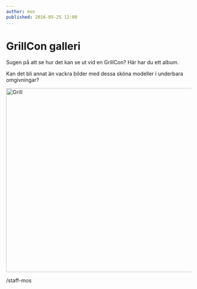 ```yaml
---
author: mos
published: 2016-05-25 12:00
...
```

GrillCon galleri
======================================

Sugen på att se hur det kan se ut vid en GrillCon? Här har du ett album.

<!--more-->


Kan det bli annat än vackra bilder med dessa sköna modeller i underbara omgivningar?


<a data-flickr-embed="true"  href="https://www.flickr.com/photos/mikaelroos/albums/72157646847124948" title="Grill"><img src="https://c2.staticflickr.com/8/7447/9900833473_219da7c7f8.jpg" width="900" height="500" alt="Grill"></a><script async src="//embedr.flickr.com/assets/client-code.js" charset="utf-8"></script>



/staff-mos
